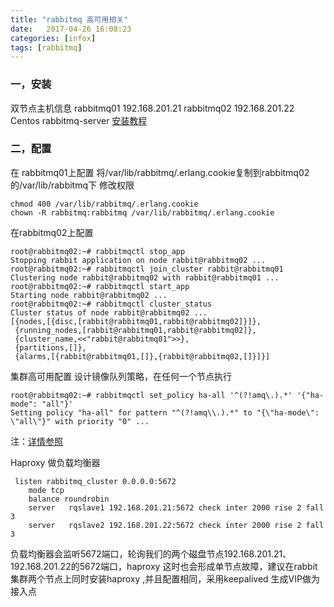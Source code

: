 ```yaml
---
title: "rabbitmq 高可用相关"
date:   2017-04-26 16:08:23
categories: [infox]
tags: [rabbitmq]
---
```


### 一，安装
双节点主机信息
rabbitmq01 192.168.201.21
rabbitmq02 192.168.201.22
Centos rabbitmq-server [安装教程](http://www.rabbitmq.com/install-rpm.html)

### 二，配置
在 rabbitmq01上配置
将/var/lib/rabbitmq/.erlang.cookie复制到rabbitmq02 的/var/lib/rabbitmq下
修改权限

```
chmod 400 /var/lib/rabbitmq/.erlang.cookie
chown -R rabbitmq:rabbitmq /var/lib/rabbitmq/.erlang.cookie
```

在rabbitmq02上配置

```
root@rabbitmq02:~# rabbitmqctl stop_app
Stopping rabbit application on node rabbit@rabbitmq02 ...
root@rabbitmq02:~# rabbitmqctl join_cluster rabbit@rabbitmq01
Clustering node rabbit@rabbitmq02 with rabbit@rabbitmq01 ...
root@rabbitmq02:~# rabbitmqctl start_app
Starting node rabbit@rabbitmq02 ...
root@rabbitmq02:~# rabbitmqctl cluster_status
Cluster status of node rabbit@rabbitmq02 ...
[{nodes,[{disc,[rabbit@rabbitmq01,rabbit@rabbitmq02]}]},
 {running_nodes,[rabbit@rabbitmq01,rabbit@rabbitmq02]},
 {cluster_name,<<"rabbit@rabbitmq01">>},
 {partitions,[]},
 {alarms,[{rabbit@rabbitmq01,[]},{rabbit@rabbitmq02,[]}]}]
```

集群高可用配置
设计镜像队列策略，在任何一个节点执行

```
root@rabbitmq02:~# rabbitmqctl set_policy ha-all '^(?!amq\.).*' '{"ha-mode": "all"}'
Setting policy "ha-all" for pattern "^(?!amq\\.).*" to "{\"ha-mode\": \"all\"}" with priority "0" ...
```
注：[详情参照](https://geewu.gitbooks.io/rabbitmq-quick/content/RabbitMQ%E5%88%86%E5%B8%83%E5%BC%8F%E8%AE%BE%E7%BD%AE%E4%B8%8E%E9%AB%98%E5%8F%AF%E7%94%A8%E6%80%A7%E8%AE%A8%E8%AE%BA.html)


Haproxy 做负载均衡器

```
 listen rabbitmq_cluster 0.0.0.0:5672
    mode tcp
    balance roundrobin
    server   rqslave1 192.168.201.21:5672 check inter 2000 rise 2 fall 3   
    server   rqslave2 192.168.201.22:5672 check inter 2000 rise 2 fall 3   
```

负载均衡器会监听5672端口，轮询我们的两个磁盘节点192.168.201.21、192.168.201.22的5672端口，haproxy 这时也会形成单节点故障，建议在rabbit集群两个节点上同时安装haproxy ,并且配置相同，采用keepalived 生成VIP做为接入点
